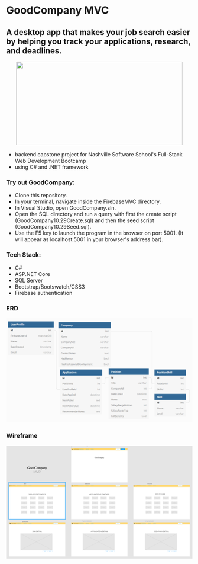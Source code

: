 # GoodCompany MVC
## A desktop app that makes your job search easier by helping you track your applications, research, and deadlines.

<p align="center">
<img src="https://lh3.googleusercontent.com/pw/AM-JKLUMPW-daUPvK8UuKy0czDdrdVQnJw6MpVOvd1wIxpbssWaWd0ayjMJhXXNoAm92pIxjiXTkB2NTaPIz2qQoXpFVbB3VFGiC_MDuYDysdte8wcSJCzPh5KhNzF2wyV9VMso4PWcrkZQjjMNzVbIbw8pz-w=w600-h400-no" width="450" height="225" border="0"/>
</p>

* backend capstone project for Nashville Software School's Full-Stack Web Development Bootcamp
* using C# and .NET framework

### Try out GoodCompany:
* Clone this repository.
* In your terminal, navigate inside the FirebaseMVC directory.
* In Visual Studio, open GoodCompany.sln.
* Open the SQL directory and run a query with first the create script (GoodCompany10.29Create.sql) and then the seed script (GoodCompany10.29Seed.sql).
* Use the F5 key to launch the program in the browser on port 5001. (It will appear as localhost:5001 in your browser's address bar).

### Tech Stack:
* C#   
* ASP.NET Core    
* SQL Server    
* Bootstrap/Bootswatch/CSS3    
* Firebase authentication  

### ERD
![ERD](https://github.com/KsquaredK/GoodCompany/blob/initial/FirebaseMVC/assets/ERD_GoodCompany.png)

### Wireframe
![Wireframe](https://github.com/KsquaredK/GoodCompany/blob/initial/FirebaseMVC/assets/Wireframe_GoodCompany.png)

